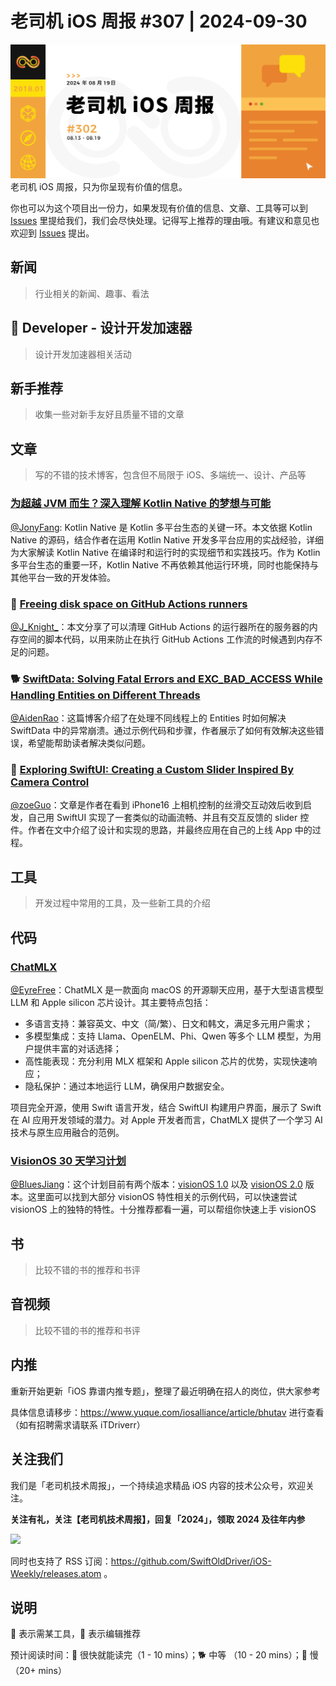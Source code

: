 # 老司机 iOS 周报 #307 | 2024-09-30

![ios-weekly](https://github.com/SwiftOldDriver/iOS-Weekly/blob/master/assets/weekly-header/302.jpg?raw=true)
老司机 iOS 周报，只为你呈现有价值的信息。

你也可以为这个项目出一份力，如果发现有价值的信息、文章、工具等可以到 [Issues](https://github.com/SwiftOldDriver/iOS-Weekly/issues) 里提给我们，我们会尽快处理。记得写上推荐的理由哦。有建议和意见也欢迎到 [Issues](https://github.com/SwiftOldDriver/iOS-Weekly/issues) 提出。

## 新闻

> 行业相关的新闻、趣事、看法

##  Developer - 设计开发加速器

> 设计开发加速器相关活动

## 新手推荐

> 收集一些对新手友好且质量不错的文章

## 文章

> 写的不错的技术博客，包含但不局限于 iOS、多端统一、设计、产品等

### [为超越 JVM 而生？深入理解 Kotlin Native 的梦想与可能](https://mp.weixin.qq.com/s/oo7YTnW4oL1xq17cNPGhnw)

[@JonyFang](https://github.com/JonyFang): Kotlin Native 是 Kotlin 多平台生态的关键一环。本文依据 Kotlin Native 的源码，结合作者在运用 Kotlin Native 开发多平台应用的实战经验，详细为大家解读 Kotlin Native 在编译时和运行时的实现细节和实践技巧。作为 Kotlin 多平台生态的重要一环，Kotlin Native 不再依赖其他运行环境，同时也能保持与其他平台一致的开发体验。

### 🐎 [Freeing disk space on GitHub Actions runners](https://www.dzombak.com/blog/2024/09/Freeing-disk-space-on-GitHub-Actions-runners.html)

[@J_Knight_](https://github.com/knightsj)：本文分享了可以清理 GitHub Actions 的运行器所在的服务器的内存空间的脚本代码，以用来防止在执行 GitHub Actions 工作流的时候遇到内存不足的问题。

### 🐕 [SwiftData: Solving Fatal Errors and EXC_BAD_ACCESS While Handling Entities on Different Threads](https://www.simplykyra.com/blog/swiftdata-solving-fatal-errors-and-exc_bad_access-while-handling-entities-on-different-threads/)

[@AidenRao](https://weibo.com/AidenRao)：这篇博客介绍了在处理不同线程上的 Entities 时如何解决 SwiftData 中的异常崩溃。通过示例代码和步骤，作者展示了如何有效解决这些错误，希望能帮助读者解决类似问题。

 ### 🐎 [Exploring SwiftUI: Creating a Custom Slider Inspired By Camera Control](https://www.rudrank.com/exploring-swiftui-creating-a-custom-slider-inspired-by-camera-control/)

[@zoeGuo](https://github.com/zoeGuo)：文章是作者在看到 iPhone16 上相机控制的丝滑交互动效后收到启发，自己用 SwiftUI 实现了一套类似的动画流畅、并且有交互反馈的 slider 控件。作者在文中介绍了设计和实现的思路，并最终应用在自己的上线 App 中的过程。

## 工具

> 开发过程中常用的工具，及一些新工具的介绍

## 代码

### [ChatMLX](https://github.com/maiqingqiang/ChatMLX)

[@EyreFree](https://github.com/EyreFree)：ChatMLX 是一款面向 macOS 的开源聊天应用，基于大型语言模型 LLM 和 Apple silicon 芯片设计。其主要特点包括：

- 多语言支持：兼容英文、中文（简/繁）、日文和韩文，满足多元用户需求；
- 多模型集成：支持 Llama、OpenELM、Phi、Qwen 等多个 LLM 模型，为用户提供丰富的对话选择；
- 高性能表现：充分利用 MLX 框架和 Apple silicon 芯片的优势，实现快速响应；
- 隐私保护：通过本地运行 LLM，确保用户数据安全。

项目完全开源，使用 Swift 语言开发，结合 SwiftUI 构建用户界面，展示了 Swift 在 AI 应用开发领域的潜力。对 Apple 开发者而言，ChatMLX 提供了一个学习 AI 技术与原生应用融合的范例。

### [VisionOS 30 天学习计划](https://github.com/satoshi0212/visionOS_30Days)

[@BluesJiang](https://github.com/bluesjiang)：这个计划目前有两个版本：[visionOS 1.0](https://github.com/satoshi0212/visionOS_30Days) 以及 [visionOS 2.0](https://github.com/satoshi0212/visionOS_2_30Days) 版本。这里面可以找到大部分 visionOS 特性相关的示例代码，可以快速尝试 visionOS 上的独特的特性。十分推荐都看一遍，可以帮组你快速上手 visionOS

## 书

> 比较不错的书的推荐和书评

## 音视频

> 比较不错的书的推荐和书评

## 内推

重新开始更新「iOS 靠谱内推专题」，整理了最近明确在招人的岗位，供大家参考

具体信息请移步：https://www.yuque.com/iosalliance/article/bhutav 进行查看（如有招聘需求请联系 iTDriverr）

## 关注我们

我们是「老司机技术周报」，一个持续追求精品 iOS 内容的技术公众号，欢迎关注。

**关注有礼，关注【老司机技术周报】，回复「2024」，领取 2024 及往年内参**

![](https://github.com/SwiftOldDriver/iOS-Weekly/blob/master/assets/qrcode_for_wechat.jpg?raw=true)

同时也支持了 RSS 订阅：https://github.com/SwiftOldDriver/iOS-Weekly/releases.atom 。

## 说明

🚧 表示需某工具，🌟 表示编辑推荐

预计阅读时间：🐎 很快就能读完（1 - 10 mins）；🐕 中等 （10 - 20 mins）；🐢 慢（20+ mins）
